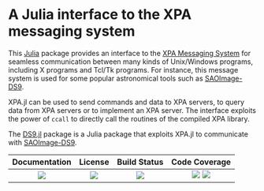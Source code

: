 # A Julia interface to the XPA messaging system

This [Julia](http://julialang.org/) package provides an interface to the [XPA
Messaging System](https://github.com/ericmandel/xpa) for seamless communication
between many kinds of Unix/Windows programs, including X programs and Tcl/Tk
programs.  For instance, this message system is used for some popular
astronomical tools such as [SAOImage-DS9](http://ds9.si.edu/site/Home.html).

XPA.jl can be used to send commands and data to XPA servers, to query data from
XPA servers or to implement an XPA server.  The interface exploits the power of
`ccall` to directly call the routines of the compiled XPA library.

The [DS9.jl](https://github.com/JuliaAstro/DS9.j) package is a Julia package
that exploits XPA.jl to communicate with [SAOImage-DS9](http://ds9.si.edu/site/Home.html).

| **Documentation**               | **License**                     | **Build Status**              | **Code Coverage**                                                   |
|:-------------------------------:|:-------------------------------:|:-----------------------------:|:-------------------------------------------------------------------:|
| [![][doc-dev-img]][doc-dev-url] | [![][license-img]][license-url] | [![][travis-img]][travis-url] | [![][coveralls-img]][coveralls-url] [![][codecov-img]][codecov-url] |


[doc-stable-img]: https://img.shields.io/badge/docs-stable-blue.svg
[doc-stable-url]: https://JuliaAstro.github.io/XPA.jl/stable

[doc-dev-img]: https://img.shields.io/badge/docs-dev-blue.svg
[doc-dev-url]: https://JuliaAstro.github.io/XPA.jl/dev

[license-url]: ./LICENSE.md
[license-img]: http://img.shields.io/badge/license-MIT-brightgreen.svg?style=flat

[travis-img]: https://travis-ci.org/JuliaAstro/XPA.jl.svg?branch=master
[travis-url]: https://travis-ci.org/JuliaAstro/XPA.jl

[appveyor-img]: https://ci.appveyor.com/api/projects/status/github/JuliaAstro/XPA.jl?branch=master
[appveyor-url]: https://ci.appveyor.com/project/JuliaAstro/XPA-jl/branch/master

[coveralls-img]: https://coveralls.io/repos/JuliaAstro/XPA.jl/badge.svg?branch=master&service=github
[coveralls-url]: https://coveralls.io/github/JuliaAstro/XPA.jl?branch=master

[codecov-img]: http://codecov.io/github/JuliaAstro/XPA.jl/coverage.svg?branch=master
[codecov-url]: http://codecov.io/github/JuliaAstro/XPA.jl?branch=master

[julia-url]: https://julialang.org/
[julia-pkgs-url]: https://pkg.julialang.org/
